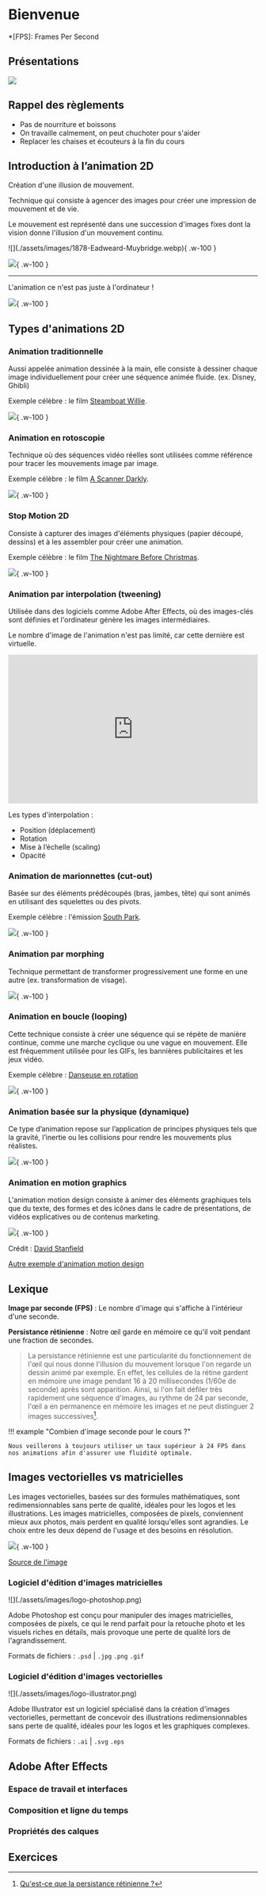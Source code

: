 # Bienvenue

*[FPS]: Frames Per Second

## Présentations

![](./assets/images/presentations.png)

## Rappel des règlements

* Pas de nourriture et boissons
* On travaille calmement, on peut chuchoter pour s'aider
* Replacer les chaises et écouteurs à la fin du cours

## Introduction à l’animation 2D

Création d'une illusion de mouvement.

Technique qui consiste à agencer des images pour créer une impression de mouvement et de vie.

Le mouvement est représenté dans une succession d'images fixes dont la vision donne l'illusion d'un mouvement continu.

<div class="grid" markdown>
![](./assets/images/1878-Eadweard-Muybridge.webp){ .w-100 }

![](./assets/images/1878-Eadweard-Muybridge2.webp){ .w-100 }
</div>

---

L'animation ce n'est pas juste à l'ordinateur !

![](./assets/images/candy-corn.gif){ .w-100 }

## Types d'animations 2D

### Animation traditionnelle

Aussi appelée animation dessinée à la main, elle consiste à dessiner chaque image individuellement pour créer une séquence animée fluide. (ex. Disney, Ghibli)

Exemple célèbre : le film [Steamboat Willie](https://youtu.be/BBgghnQF6E4?feature=shared&t=30).

![](./assets/images/ghibli.gif){ .w-100 }

### Animation en rotoscopie

Technique où des séquences vidéo réelles sont utilisées comme référence pour tracer les mouvements image par image.

Exemple célèbre : le film [A Scanner Darkly](https://www.imdb.com/fr/title/tt0405296/).

![](./assets/images/rotoscopie.gif){ .w-100 }

### Stop Motion 2D

Consiste à capturer des images d'éléments physiques (papier découpé, dessins) et à les assembler pour créer une animation.

Exemple célèbre : le film [The Nightmare Before Christmas](https://www.imdb.com/fr/title/tt0107688/).

![](./assets/images/stopmotion.gif){ .w-100 }

### Animation par interpolation (tweening)

Utilisée dans des logiciels comme Adobe After Effects, où des images-clés sont définies et l'ordinateur génère les images intermédiaires.

Le nombre d'image de l'animation n'est pas limité, car cette dernière est virtuelle.

<iframe class="aspect-4-1" height="300" style="width: 100%;" scrolling="no" title="Interpolation" src="https://codepen.io/tim-momo/embed/qBGxwQP?default-tab=result&theme-id=50173" frameborder="no" loading="lazy" allowtransparency="true" allowfullscreen="true">
  See the Pen <a href="https://codepen.io/tim-momo/pen/qBGxwQP">
  Interpolation</a> by TIM Montmorency (<a href="https://codepen.io/tim-momo">@tim-momo</a>)
  on <a href="https://codepen.io">CodePen</a>.
</iframe>

Les types d'interpolation : 

* Position (déplacement)
* Rotation
* Mise à l’échelle (scaling)
* Opacité

### Animation de marionnettes (cut-out)

Basée sur des éléments prédécoupés (bras, jambes, tête) qui sont animés en utilisant des squelettes ou des pivots.

Exemple célèbre : l'émission [South Park](https://www.imdb.com/fr/title/tt0121955/).

![](./assets/images/cutout.gif){ .w-100 }

### Animation par morphing

Technique permettant de transformer progressivement une forme en une autre (ex. transformation de visage).

![](./assets/images/morphing.gif){ .w-100 }

### Animation en boucle (looping)

Cette technique consiste à créer une séquence qui se répète de manière continue, comme une marche cyclique ou une vague en mouvement. Elle est fréquemment utilisée pour les GIFs, les bannières publicitaires et les jeux vidéo.

Exemple célèbre : [Danseuse en rotation](https://en.wikipedia.org/wiki/Spinning_dancer)

![](./assets/images/loop.gif){ .w-100 }

### Animation basée sur la physique (dynamique)

Ce type d’animation repose sur l’application de principes physiques tels que la gravité, l’inertie ou les collisions pour rendre les mouvements plus réalistes.

![](./assets/images/fire-particles.gif){ .w-100 }

### Animation en motion graphics 

L'animation motion design consiste à animer des éléments graphiques tels que du texte, des formes et des icônes dans le cadre de présentations, de vidéos explicatives ou de contenus marketing.

![](./assets/images/david-stanfield.gif){ .w-100 }

Crédit : [David Stanfield](https://dribbble.com/shots/1701919-Ideas)

[Autre exemple d'animation motion design](https://www.behance.net/gallery/164356671/Google-Icons-Animated?tracking_source=search_projects|google+motion&l=1)

## Lexique 

**Image par seconde (FPS)** : Le nombre d'image qui s'affiche à l'intérieur d'une seconde.

**Persistance rétinienne** : Notre œil garde en mémoire ce qu'il voit pendant une fraction de secondes.

> La persistance rétinienne est une particularité du fonctionnement de l'œil qui nous donne l'illusion du mouvement lorsque l'on regarde un dessin animé par exemple. En effet, les cellules de la rétine gardent en mémoire une image pendant 16 à 20 millisecondes (1/60e de seconde) après sont apparition. Ainsi, si l'on fait défiler très rapidement une séquence d'images, au rythme de 24 par seconde, l'œil a en permanence en mémoire les images et ne peut distinguer 2 images successives[^persis].

[^persis]: [Qu'est-ce que la persistance rétinienne ?](https://www.espace-sciences.org/archives/qu-est-ce-que-la-persistance-retinienne#:~:text=La%20persistance%20r%C3%A9tinienne%20est%20une,de%20seconde%20apr%C3%A8s%20sont%20apparition%20.)

!!! example "Combien d'image seconde pour le cours ?"

    Nous veillerons à toujours utiliser un taux supérieur à 24 FPS dans nos animations afin d'assurer une fluidité optimale.

## Images vectorielles vs matricielles

Les images vectorielles, basées sur des formules mathématiques, sont redimensionnables sans perte de qualité, idéales pour les logos et les illustrations. Les images matricielles, composées de pixels, conviennent mieux aux photos, mais perdent en qualité lorsqu'elles sont agrandies. Le choix entre les deux dépend de l'usage et des besoins en résolution.

![](./assets/images/difference-image-matricielle-vectorielle.jpg){ .w-100 }

[Source de l'image](https://ipcm.fr/comprendre-les-images-numeriques-matricielles-et-vectorielles-pour-mieux-les-utiliser/) 

### Logiciel d'édition d'images matricielles

<div class="grid grid-auto" markdown>
  ![](./assets/images/logo-photoshop.png)

  Adobe Photoshop est conçu pour manipuler des images matricielles, composées de pixels, ce qui le rend parfait pour la retouche photo et les visuels riches en détails, mais provoque une perte de qualité lors de l'agrandissement.
</div>

Formats de fichiers : `.psd` | `.jpg` `.png` `.gif`

### Logiciel d'édition d'images vectorielles 

<div class="grid grid-auto" markdown>
  ![](./assets/images/logo-illustrator.png)

  Adobe Illustrator est un logiciel spécialisé dans la création d'images vectorielles, permettant de concevoir des illustrations redimensionnables sans perte de qualité, idéales pour les logos et les graphiques complexes.
</div>

Formats de fichiers : `.ai` | `.svg` `.eps`

## Adobe After Effects 

### Espace de travail et interfaces

### Composition et ligne du temps

### Propriétés des calques

## Exercices
